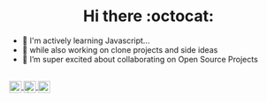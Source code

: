 

<h1 align="center"> Hi there :octocat:</h1>

- 🌱 I'm actively learning Javascript...
- 🌱 while also working on clone projects and side ideas
- 👯 I’m super excited about collaborating on Open Source Projects
 
 </br>
 
 
<a align="center" href="mailto:exceln646@gmail.com">
  <img align="center" alt="Excel Nwachukwu" | Email" width="22px" src="https://www.svgrepo.com/show/92674/email.svg" />
</a>
<a align="center" href="https://twitter.com/trillionclues" target="_blank">
  <img align="center" alt="{Excell.near}" | Twitter" width="22px" src="https://raw.githubusercontent.com/peterthehan/peterthehan/master/assets/twitter.svg" />
</a>
<a align="center" href="https://www.linkedin.com/in/trillionclues-excel/" target="_blank">
  <img align="center" alt="Excel's LinkedIN" | width="22px" src="https://raw.githubusercontent.com/peterthehan/peterthehan/master/assets/linkedin.svg" />
</a>


<!-- 
![](https://komarev.com/ghpvc/?username=trillionclues&color=grey&label=PROFILE+VIEWS)
[![Github](https://img.shields.io/github/followers/trillionclues?label=Follow&style=social)](https://github.com/trillionclues)
</br>
<br /> -->


<!--
![Excel's Github stats](https://github-readme-stats.vercel.app/api?username=trillionclues&show_icons=true&theme=tokyonight)
![Top Langs] (https://readme-stats-cfgj2cxdy.vercel.app/api/top-langs/?username=trillionclues&hide=php&theme=tokyonight)
-->
<!-- <br />
<div>
<a href="https://github-readme-stats.vercel.app/api?username=trillionclues&theme=tokyonight"> <img  align="left" src="https://github-readme-stats.vercel.app/api?username=trillionclues&count_private=true&show_icons=true&theme=tokyonight" /></a>
<a href="https://github-readme-stats.vercel.app/api/top-langs/?username=trillioncues&hide=php&theme=tokyonight"><img align="left" src="https://github-readme-stats.vercel.app/api/top-langs/?username=trillionclues&hide=php&theme=tokyonight" /></a>
</div> -->
